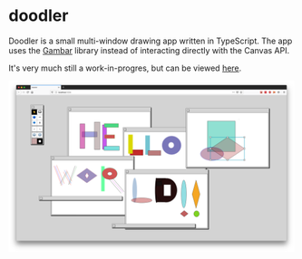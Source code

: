 # doodler

Doodler is a small multi-window drawing app written in TypeScript. The app uses the [Gambar](https://github.com/jtanadi/gambar) library instead of interacting directly with the Canvas API. 

It's very much still a work-in-progres, but can be viewed [here](https://doodler-js.herokuapp.com).

![screenshot](./docs/doodler3.png)
